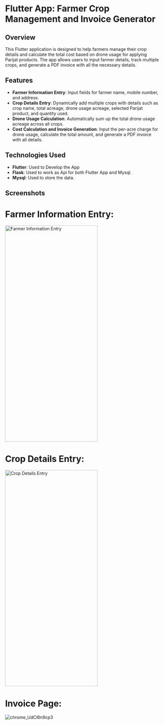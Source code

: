 # Flutter App: Farmer Crop Management and Invoice Generator

## Overview

This Flutter application is designed to help farmers manage their crop details and calculate the total cost based on drone usage for applying Parijat products. The app allows users to input farmer details, track multiple crops, and generate a PDF invoice with all the necessary details.

## Features

- **Farmer Information Entry**: Input fields for farmer name, mobile number, and address.
- **Crop Details Entry**: Dynamically add multiple crops with details such as crop name, total acreage, drone usage acreage, selected Parijat product, and quantity used.
- **Drone Usage Calculation**: Automatically sum up the total drone usage acreage across all crops.
- **Cost Calculation and Invoice Generation**: Input the per-acre charge for drone usage, calculate the total amount, and generate a PDF invoice with all details.

## Technologies Used
- **Flutter**: Used to Develop the App
- **Flask**: Used to work as Api for both Flutter App and Mysql.
- **Mysql**: Used to store the data.

## Screenshots

# Farmer Information Entry:
<img src="https://github.com/user-attachments/assets/2e034828-8fef-4283-83d2-07afeeec8090" alt="Farmer Information Entry" width="300" height="700">

# Crop Details Entry:
<img src="https://github.com/user-attachments/assets/f996cc05-14ba-42ad-8081-2e7973081f30" alt="Crop Details Entry" width="300" height="700">

# Invoice Page:
![chrome_UdCl6n9cp3](https://github.com/user-attachments/assets/499a6280-edfd-4c51-8c0d-970d9c17e882)




